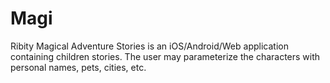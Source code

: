 # Magi
Ribity Magical Adventure Stories is an iOS/Android/Web application containing children stories. The user may parameterize the characters with personal names, pets, cities, etc.
